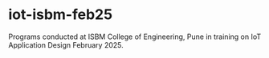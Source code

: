 # iot-isbm-feb25
Programs conducted at ISBM College of Engineering, Pune in training on IoT Application Design February 2025.
